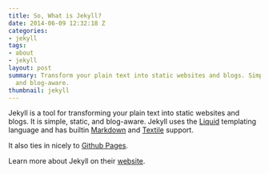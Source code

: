 ```yaml
---
title: So, What is Jekyll?
date: 2014-06-09 12:32:18 Z
categories:
- jekyll
tags:
- about
- jekyll
layout: post
summary: Transform your plain text into static websites and blogs. Simple, static,
  and blog-aware.
thumbnail: jekyll
---
```


Jekyll is a tool for transforming your plain text into static websites and
blogs. It is simple, static, and blog-aware. Jekyll uses the
[Liquid](http://docs.shopify.com/themes/liquid-basics) templating
language and has builtin [Markdown](http://daringfireball.net/projects/markdown/)
and [Textile](http://en.wikipedia.org/wiki/Textile_(markup_language)) support.

It also ties in nicely to [Github Pages](https://pages.github.com/).

Learn more about Jekyll on their [website](http://jekyllrb.com/).
